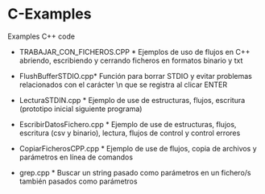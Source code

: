 # C-Examples
Examples C++ code

* TRABAJAR_CON_FICHEROS.CPP *
Ejemplos de uso de flujos en C++ abriendo, escribiendo y cerrando ficheros en formatos binario y txt

* FlushBufferSTDIO.cpp*
Función para borrar STDIO y evitar problemas relacionados con el carácter \n que se registra al clicar ENTER

* LecturaSTDIN.cpp *
Ejemplo de use de estructuras, flujos, escritura (prototipo inicial siguiente programa)

* EscribirDatosFichero.cpp *
Ejemplo de use de estructuras, flujos, escritura (csv y binario), lectura, flujos de control y control errores

* CopiarFicherosCPP.cpp *
Ejemplo de use de flujos, copia de archivos y parámetros en línea de comandos

* grep.cpp *
Buscar un string pasado como parámetros en un fichero/s también pasados como parámetros

